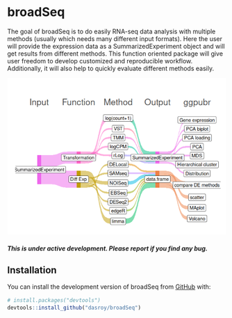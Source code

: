 
<!-- README.md is generated from README.Rmd. Please edit that file -->

# broadSeq

<!-- badges: start -->
<!-- badges: end -->

The goal of broadSeq is to do easily RNA-seq data analysis with multiple
methods (usually which needs many different input formats). Here the
user will provide the expression data as a SummarizedExperiment object
and will get results from different methods. This function oriented
package will give user freedom to develop customized and reproducible
workflow. Additionally, it will also help to quickly evaluate different
methods easily.

![](man/figures/README-unnamed-chunk-1-1.png)

##### This is under active development. Please report if you find any bug.

## Installation

You can install the development version of broadSeq from
[GitHub](https://github.com/) with:

``` r
# install.packages("devtools")
devtools::install_github("dasroy/broadSeq")
```
